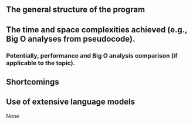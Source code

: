 ## The general structure of the program
## The time and space complexities achieved (e.g., Big O analyses from pseudocode).
### Potentially, performance and Big O analysis comparison (if applicable to the topic).
## Shortcomings
## Use of extensive language models
None
